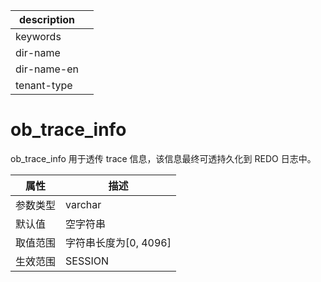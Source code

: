 |description||
|---|---|
|keywords||
|dir-name||
|dir-name-en||
|tenant-type||

# ob_trace_info

ob_trace_info 用于透传 trace 信息，该信息最终可透持久化到 REDO 日志中。

| **属性** |      **描述**       |
|--------|-------------------|
| 参数类型   | varchar           |
| 默认值    | 空字符串              |
| 取值范围   | 字符串长度为\[0, 4096\] |
| 生效范围   | SESSION           |
